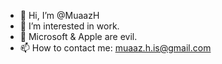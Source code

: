 - 👋 Hi, I’m @MuaazH
- 👀 I’m interested in work.
- 🌱 Microsoft & Apple are evil.
- 📫 How to contact me: muaaz.h.is@gmail.com
